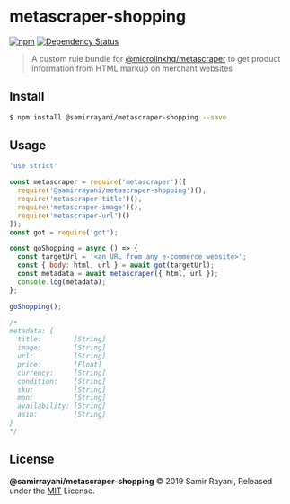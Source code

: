 # metascraper-shopping

[![npm](https://img.shields.io/npm/v/@samirrayani/metascraper-shopping.svg?style=flat-square)](https://www.npmjs.com/package/@samirrayani/metascraper-shopping)
[![Dependency Status](https://david-dm.org/samirrayani/metascraper-shopping.svg?style=flat-square)](https://david-dm.org/samirrayani/metascraper-shopping)

> A custom rule bundle for [@microlinkhq/metascraper](https://github.com/microlinkhq/metascraper) to get product information from HTML markup on merchant websites

## Install

```bash
$ npm install @samirrayani/metascraper-shopping --save
```

## Usage

```javascript
'use strict'

const metascraper = require('metascraper')([
  require('@samirrayani/metascraper-shopping')(),
  require('metascraper-title')(),
  require('metascraper-image')(),
  require('metascraper-url')()
]);
const got = require('got');

const goShopping = async () => {
  const targetUrl = '<an URL from any e-commerce website>';
  const { body: html, url } = await got(targetUrl);
  const metadata = await metascraper({ html, url });
  console.log(metadata);
};

goShopping();

/*
metadata: {
  title:        [String]
  image:        [String]
  url:          [String]
  price:        [Float]
  currency:     [String]
  condition:    [String]
  sku:          [String]
  mpn:          [String]
  availability: [String]
  asin:         [String]
}
*/
```

## License

**@samirrayani/metascraper-shopping** © 2019 Samir Rayani, Released under the [MIT](https://github.com/samirrayani/metascraper-shopping/blob/master/LICENSE.md) License.
